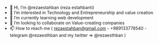 - 👋 Hi, I’m @rezaestahban (reza estahbanti)
- 👀 I’m interested in Technology and Entrepreneurship and value creation
- 🌱 I’m currently learning web development
- 💞️ I’m looking to collaborate on Value-creating companies
- 📫 How to reach me ( rezaestahban@gmail.com - +989133778540 - telegram @rezaesthban and my twitter => @rezaesthban )
